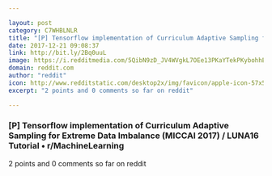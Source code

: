```yaml
---

layout: post
category: C7WHBLNLR
title: "[P] Tensorflow implementation of Curriculum Adaptive Sampling for Extreme Data Imbalance (MICCAI 2017) / LUNA16 Tutorial • r/MachineLearning"
date: 2017-12-21 09:08:37
link: http://bit.ly/2Bq0uuL
image: https://i.redditmedia.com/5QibN9zD_JV4WVgkL7OEe13PKaYTekPKybohhEAp4RY.jpg?w=320&s=0e09bce9294a913a6d75dee8e530c7de
domain: reddit.com
author: "reddit"
icon: http://www.redditstatic.com/desktop2x/img/favicon/apple-icon-57x57.png
excerpt: "2 points and 0 comments so far on reddit"

---
```


### [P] Tensorflow implementation of Curriculum Adaptive Sampling for Extreme Data Imbalance (MICCAI 2017) / LUNA16 Tutorial • r/MachineLearning

2 points and 0 comments so far on reddit